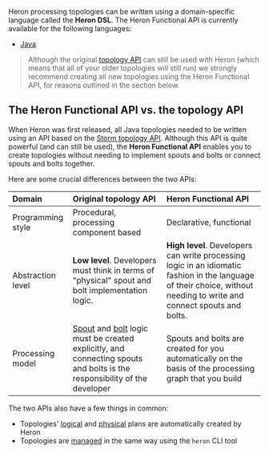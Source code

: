 Heron processing topologies can be written using a domain-specific language called the **Heron DSL**. The Heron Functional API is currently available for the following languages:

* [Java](../../../developers/java/functional-api)
<!-- * [Python](../../../developers/python/functional-api) -->

> Although the original [topology API](../../../concepts/topologies) can still be used with Heron (which means that all of your older topologies will still run) we strongly recommend creating all new topologies using the Heron Functional API, for reasons outlined in the section below.

## The Heron Functional API vs. the topology API

When Heron was first released, all Java topologies needed to be written using an API based on the [Storm topology API](../topologies). Although this API is quite powerful (and can still be used), the **Heron Functional API** enables you to create topologies without needing to implement spouts and bolts or connect spouts and bolts together.

Here are some crucial differences between the two APIs:

Domain | Original topology API | Heron Functional API
:------|:----------------------|:--------------------
Programming style | Procedural, processing component based | Declarative, functional
Abstraction level | **Low level**. Developers must think in terms of "physical" spout and bolt implementation logic. | **High level**. Developers can write processing logic in an idiomatic fashion in the language of their choice, without needing to write and connect spouts and bolts.
Processing model | [Spout](../spouts) and [bolt](../bolts) logic must be created explicitly, and connecting spouts and bolts is the responsibility of the developer | Spouts and bolts are created for you automatically on the basis of the processing graph that you build

The two APIs also have a few things in common:

* Topologies' [logical](../../../concepts/topologies#logical-plan) and [physical](../../../concepts/topologies#physical-plan) plans are automatically created by Heron
* Topologies are [managed](../../../operators/heron-cli) in the same way using the `heron` CLI tool